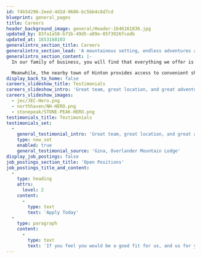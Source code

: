 ```yaml
---
id: f4b54296-2eed-4d2d-9686-bc5bb4c8d7cd
blueprint: general_pages
title: Careers
header_background_image: general/Header-1646161836.jpg
updated_by: 83fa1a58-b71b-49d5-a89e-05f3926fcedb
updated_at: 1653168103
generalintro_section_title: Careers
generalintro_section_lead: 'A mountainous setting, endless adventures and inspiring views makes Fiddle Ridge the perfect place to create long-lasting, unforgettable memories.'
generalintro_section_content: |-
  In our family of business, you will find that everything we offer is designed to be personal. That includes creating space and opportunities for our staff to grow in experience and skill, while enjoying the richness of life in the heart of the Rockies. In part, our location is why many people wish to work here. Quiet and removed from the busy tourist sites, we are surrounded by lesser-known hikes and climbs, while being only 30 minutes’ drive from Miette Hot Springs.

  Meanwhile, the nearby town of Hinton provides access to convenient shops and services, plus a network of Beaver Boardwalk trails and a mountain bike park. Here at the entrance to Jasper National Park, we are a family-owned, family-operated group of businesses, committed to both excellence and setting ourselves apart from the often-frenzied pace of larger resorts and hotels. We take the same approach to staffing as we do to everything else.
display_back_to_home: false
careers_slideshow_title: Testimonials
careers_slideshow_intro: 'Great team, great location, and great adventure for a seasonal job. I did enjoy my time there. And also great staff accommodation with good rent, you will need a vehicle to be able to enjoy this area.'
careers_slideshow_images:
  - jec/JEC-Hero.png
  - northhaven/NH-HERO.png
  - stonepeak/STONE-PEAK-HERO.png
testimonials_title: Testimonials
testimonials_set:
  -
    general_testimonial_intro: 'Great team, great location, and great adventure for a seasonal job. I did enjoy my time there. And also great staff accommodation with good rent, you will need a vehicle to be able to enjoy this area.'
    type: new_set
    enabled: true
    general_testimonial_source: 'Gina, Overlander Mountain Lodge'
display_job_postings: false
job_postings_section_title: 'Open Positions'
job_postings_title_and_content:
  -
    type: heading
    attrs:
      level: 2
    content:
      -
        type: text
        text: 'Apply Today'
  -
    type: paragraph
    content:
      -
        type: text
        text: 'If you feel you would be a good fit for us, and us for you, we invite you to send your resume:'
---
```

